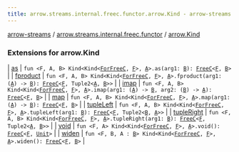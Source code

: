 ```yaml
---
title: arrow.streams.internal.freec.functor.arrow.Kind - arrow-streams
---
```


[arrow-streams](../../index.html) / [arrow.streams.internal.freec.functor](../index.html) / [arrow.Kind](./index.html)

### Extensions for arrow.Kind

| [as](as.html) | `fun <F, A, B> Kind<Kind<`[`ForFreeC`](../../arrow.streams.internal/-for-free-c.html)`, `[`F`](as.html#F)`>, `[`A`](as.html#A)`>.as(arg1: `[`B`](as.html#B)`): `[`FreeC`](../../arrow.streams.internal/-free-c/index.html)`<`[`F`](as.html#F)`, `[`B`](as.html#B)`>` |
| [fproduct](fproduct.html) | `fun <F, A, B> Kind<Kind<`[`ForFreeC`](../../arrow.streams.internal/-for-free-c.html)`, `[`F`](fproduct.html#F)`>, `[`A`](fproduct.html#A)`>.fproduct(arg1: (`[`A`](fproduct.html#A)`) -> `[`B`](fproduct.html#B)`): `[`FreeC`](../../arrow.streams.internal/-free-c/index.html)`<`[`F`](fproduct.html#F)`, Tuple2<`[`A`](fproduct.html#A)`, `[`B`](fproduct.html#B)`>>` |
| [imap](imap.html) | `fun <F, A, B> Kind<Kind<`[`ForFreeC`](../../arrow.streams.internal/-for-free-c.html)`, `[`F`](imap.html#F)`>, `[`A`](imap.html#A)`>.imap(arg1: (`[`A`](imap.html#A)`) -> `[`B`](imap.html#B)`, arg2: (`[`B`](imap.html#B)`) -> `[`A`](imap.html#A)`): `[`FreeC`](../../arrow.streams.internal/-free-c/index.html)`<`[`F`](imap.html#F)`, `[`B`](imap.html#B)`>` |
| [map](map.html) | `fun <F, A, B> Kind<Kind<`[`ForFreeC`](../../arrow.streams.internal/-for-free-c.html)`, `[`F`](map.html#F)`>, `[`A`](map.html#A)`>.map(arg1: (`[`A`](map.html#A)`) -> `[`B`](map.html#B)`): `[`FreeC`](../../arrow.streams.internal/-free-c/index.html)`<`[`F`](map.html#F)`, `[`B`](map.html#B)`>` |
| [tupleLeft](tuple-left.html) | `fun <F, A, B> Kind<Kind<`[`ForFreeC`](../../arrow.streams.internal/-for-free-c.html)`, `[`F`](tuple-left.html#F)`>, `[`A`](tuple-left.html#A)`>.tupleLeft(arg1: `[`B`](tuple-left.html#B)`): `[`FreeC`](../../arrow.streams.internal/-free-c/index.html)`<`[`F`](tuple-left.html#F)`, Tuple2<`[`B`](tuple-left.html#B)`, `[`A`](tuple-left.html#A)`>>` |
| [tupleRight](tuple-right.html) | `fun <F, A, B> Kind<Kind<`[`ForFreeC`](../../arrow.streams.internal/-for-free-c.html)`, `[`F`](tuple-right.html#F)`>, `[`A`](tuple-right.html#A)`>.tupleRight(arg1: `[`B`](tuple-right.html#B)`): `[`FreeC`](../../arrow.streams.internal/-free-c/index.html)`<`[`F`](tuple-right.html#F)`, Tuple2<`[`A`](tuple-right.html#A)`, `[`B`](tuple-right.html#B)`>>` |
| [void](void.html) | `fun <F, A> Kind<Kind<`[`ForFreeC`](../../arrow.streams.internal/-for-free-c.html)`, `[`F`](void.html#F)`>, `[`A`](void.html#A)`>.void(): `[`FreeC`](../../arrow.streams.internal/-free-c/index.html)`<`[`F`](void.html#F)`, `[`Unit`](https://kotlinlang.org/api/latest/jvm/stdlib/kotlin/-unit/index.html)`>` |
| [widen](widen.html) | `fun <F, B, A : `[`B`](widen.html#B)`> Kind<Kind<`[`ForFreeC`](../../arrow.streams.internal/-for-free-c.html)`, `[`F`](widen.html#F)`>, `[`A`](widen.html#A)`>.widen(): `[`FreeC`](../../arrow.streams.internal/-free-c/index.html)`<`[`F`](widen.html#F)`, `[`B`](widen.html#B)`>` |


